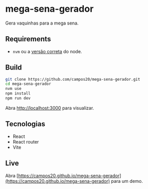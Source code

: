 # mega-sena-gerador

Gera vaquinhas para a mega sena.

## Requirements

- `nvm` ou a [versão correta](.nvmrc) do node.

## Build

```bash
git clone https://github.com/campos20/mega-sena-gerador.git
cd mega-sena-gerador
nvm use
npm install
npm run dev
```

Abra [http://localhost:3000](http://localhost:3000) para visualizar.

## Tecnologias

- React
- React router
- Vite

## Live

Abra [https://campos20.github.io/mega-sena-gerador](https://campos20.github.io/mega-sena-gerador) para um demo.
